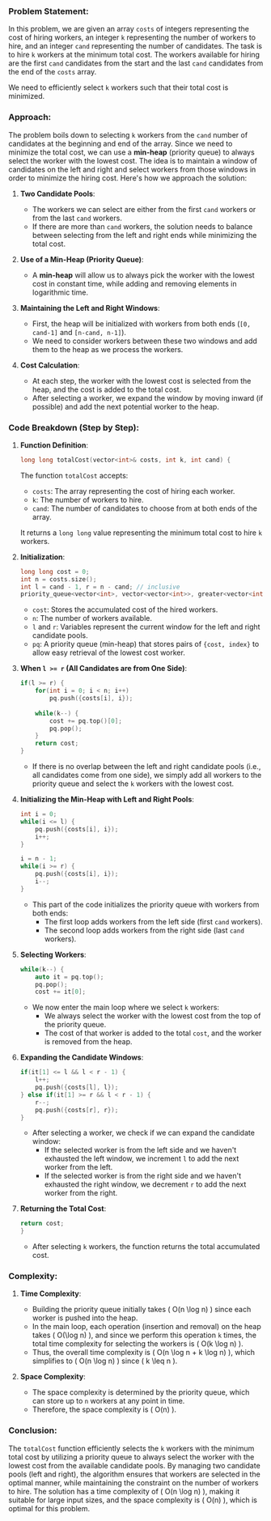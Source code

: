 ### Problem Statement:
In this problem, we are given an array `costs` of integers representing the cost of hiring workers, an integer `k` representing the number of workers to hire, and an integer `cand` representing the number of candidates. The task is to hire `k` workers at the minimum total cost. The workers available for hiring are the first `cand` candidates from the start and the last `cand` candidates from the end of the `costs` array.

We need to efficiently select `k` workers such that their total cost is minimized.

### Approach:
The problem boils down to selecting `k` workers from the `cand` number of candidates at the beginning and end of the array. Since we need to minimize the total cost, we can use a **min-heap** (priority queue) to always select the worker with the lowest cost. The idea is to maintain a window of candidates on the left and right and select workers from those windows in order to minimize the hiring cost. Here's how we approach the solution:

1. **Two Candidate Pools**:
   - The workers we can select are either from the first `cand` workers or from the last `cand` workers.
   - If there are more than `cand` workers, the solution needs to balance between selecting from the left and right ends while minimizing the total cost.

2. **Use of a Min-Heap (Priority Queue)**:
   - A **min-heap** will allow us to always pick the worker with the lowest cost in constant time, while adding and removing elements in logarithmic time.

3. **Maintaining the Left and Right Windows**:
   - First, the heap will be initialized with workers from both ends (`[0, cand-1]` and `[n-cand, n-1]`).
   - We need to consider workers between these two windows and add them to the heap as we process the workers.

4. **Cost Calculation**:
   - At each step, the worker with the lowest cost is selected from the heap, and the cost is added to the total cost.
   - After selecting a worker, we expand the window by moving inward (if possible) and add the next potential worker to the heap.

### Code Breakdown (Step by Step):

1. **Function Definition**:
   ```cpp
   long long totalCost(vector<int>& costs, int k, int cand) {
   ```
   The function `totalCost` accepts:
   - `costs`: The array representing the cost of hiring each worker.
   - `k`: The number of workers to hire.
   - `cand`: The number of candidates to choose from at both ends of the array.

   It returns a `long long` value representing the minimum total cost to hire `k` workers.

2. **Initialization**:
   ```cpp
   long long cost = 0;
   int n = costs.size();
   int l = cand - 1, r = n - cand; // inclusive
   priority_queue<vector<int>, vector<vector<int>>, greater<vector<int>>> pq;
   ```
   - `cost`: Stores the accumulated cost of the hired workers.
   - `n`: The number of workers available.
   - `l` and `r`: Variables represent the current window for the left and right candidate pools.
   - `pq`: A priority queue (min-heap) that stores pairs of `{cost, index}` to allow easy retrieval of the lowest cost worker.

3. **When `l >= r` (All Candidates are from One Side)**:
   ```cpp
   if(l >= r) {
       for(int i = 0; i < n; i++)
           pq.push({costs[i], i});
       
       while(k--) {
           cost += pq.top()[0];
           pq.pop();
       }
       return cost;
   }
   ```
   - If there is no overlap between the left and right candidate pools (i.e., all candidates come from one side), we simply add all workers to the priority queue and select the `k` workers with the lowest cost.

4. **Initializing the Min-Heap with Left and Right Pools**:
   ```cpp
   int i = 0;
   while(i <= l) {
       pq.push({costs[i], i});
       i++;
   }
   
   i = n - 1;
   while(i >= r) {
       pq.push({costs[i], i});
       i--;
   }
   ```
   - This part of the code initializes the priority queue with workers from both ends:
     - The first loop adds workers from the left side (first `cand` workers).
     - The second loop adds workers from the right side (last `cand` workers).

5. **Selecting Workers**:
   ```cpp
   while(k--) {
       auto it = pq.top();
       pq.pop();
       cost += it[0];
   ```
   - We now enter the main loop where we select `k` workers:
     - We always select the worker with the lowest cost from the top of the priority queue.
     - The cost of that worker is added to the total `cost`, and the worker is removed from the heap.

6. **Expanding the Candidate Windows**:
   ```cpp
   if(it[1] <= l && l < r - 1) {
       l++;
       pq.push({costs[l], l});
   } else if(it[1] >= r && l < r - 1) {
       r--;
       pq.push({costs[r], r});
   }
   ```
   - After selecting a worker, we check if we can expand the candidate window:
     - If the selected worker is from the left side and we haven't exhausted the left window, we increment `l` to add the next worker from the left.
     - If the selected worker is from the right side and we haven't exhausted the right window, we decrement `r` to add the next worker from the right.

7. **Returning the Total Cost**:
   ```cpp
   return cost;
   }
   ```
   - After selecting `k` workers, the function returns the total accumulated cost.

### Complexity:

1. **Time Complexity**:
   - Building the priority queue initially takes \( O(n \log n) \) since each worker is pushed into the heap.
   - In the main loop, each operation (insertion and removal) on the heap takes \( O(\log n) \), and since we perform this operation `k` times, the total time complexity for selecting the workers is \( O(k \log n) \).
   - Thus, the overall time complexity is \( O(n \log n + k \log n) \), which simplifies to \( O(n \log n) \) since \( k \leq n \).

2. **Space Complexity**:
   - The space complexity is determined by the priority queue, which can store up to `n` workers at any point in time.
   - Therefore, the space complexity is \( O(n) \).

### Conclusion:

The `totalCost` function efficiently selects the `k` workers with the minimum total cost by utilizing a priority queue to always select the worker with the lowest cost from the available candidate pools. By managing two candidate pools (left and right), the algorithm ensures that workers are selected in the optimal manner, while maintaining the constraint on the number of workers to hire. The solution has a time complexity of \( O(n \log n) \), making it suitable for large input sizes, and the space complexity is \( O(n) \), which is optimal for this problem.